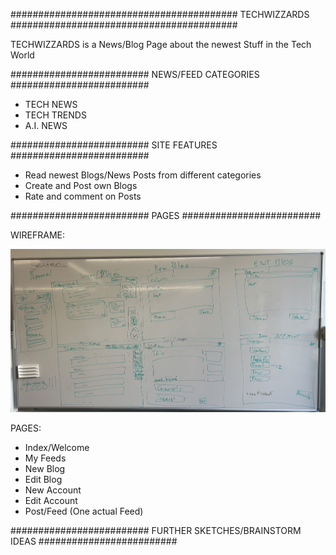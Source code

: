 #########################################
TECHWIZZARDS
#########################################

TECHWIZZARDS is a News/Blog Page about the newest Stuff in the Tech World


#########################
NEWS/FEED CATEGORIES
#########################

-	TECH NEWS
-	TECH TRENDS
-	A.I. NEWS


#########################
SITE FEATURES
#########################

-	Read newest Blogs/News Posts from different categories
-	Create and Post own Blogs
-	Rate and comment on Posts


#########################
PAGES
#########################

WIREFRAME:


![Wireframe Screenshot](./workspace_screenshots/IMG_0412.jpg)


PAGES:

-	Index/Welcome
-	My Feeds
-	New Blog
-	Edit Blog
-	New Account
-	Edit Account
-	Post/Feed (One actual Feed)



#########################
FURTHER SKETCHES/BRAINSTORM IDEAS
#########################


